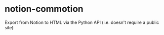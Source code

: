 # notion-commotion
Export from Notion to HTML via the Python API (i.e. doesn't require a public site)
